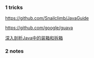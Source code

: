 ### 1 tricks

https://github.com/Snailclimb/JavaGuide

https://github.com/google/guava

[深入剖析Java中的装箱和拆箱](https://www.cnblogs.com/dolphin0520/p/3780005.html)


### 2  notes

